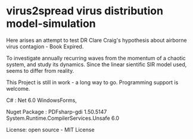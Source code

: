 # virus2spread virus distribution model-simulation

Here arises an attempt to test DR Clare Craig's hypothesis about airborne virus contagion - Book Expired.

To investigate annually recurring waves from the momentum of a chaotic system, and study its dynamics.
Since the linear sientific SIR model used, seems to differ from reality.

This Project is still in work - a long way to go. 
Programming support is welcome.


C# : Net 6.0 WindowsForms, 

Nuget Package : 
PDFsharp-gdi 1.50.5147
System.Runtime.CompilerServices.Unsafe 6.0


License: open source - MIT License
